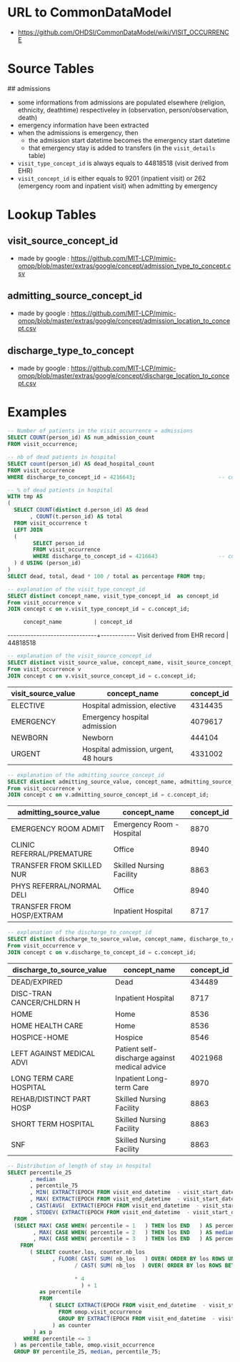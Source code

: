 # URL to CommonDataModel
- https://github.com/OHDSI/CommonDataModel/wiki/VISIT_OCCURRENCE

# Source Tables

## admissions

- some informations from admissions are populated elsewhere (religion, ethnicity, deathtime) respectiveley in (observation, person/observation, death)
- emergency information have been extracted
- when the admissions is emergency, then 
	- the admission start datetime becomes the emergency start datetime
	- that emergency stay is added to transfers (in the `visit_details` table)
- `visit_type_concept_id` is always equals to 44818518 (visit derived from EHR)
- `visit_concept_id` is either equals to 9201 (inpatient visit) or 262 (emergency room and inpatient visit) when admitting by emergency

# Lookup Tables

## visit_source_concept_id
- made by google : https://github.com/MIT-LCP/mimic-omop/blob/master/extras/google/concept/admission_type_to_concept.csv

## admitting_source_concept_id
- made by google : https://github.com/MIT-LCP/mimic-omop/blob/master/extras/google/concept/admission_location_to_concept.csv

## discharge_type_to_concept
- made by google : https://github.com/MIT-LCP/mimic-omop/blob/master/extras/google/concept/discharge_location_to_concept.csv

# Examples

``` sql
-- Number of patients in the visit_occurrence = admissions 
SELECT COUNT(person_id) AS num_admission_count
FROM visit_occurrence;
```

``` sql
-- nb of dead patients in hospital
SELECT count(person_id) AS dead_hospital_count
FROM visit_occurrence
WHERE discharge_to_concept_id = 4216643;                          -- concept.concept_name = 'Patient died'
```

``` sql
-- % of dead patients in hospital 
WITH tmp AS
(
  SELECT COUNT(distinct d.person_id) AS dead
       , COUNT(t.person_id) AS total
  FROM visit_occurrence t
  LEFT JOIN
  (
        SELECT person_id
        FROM visit_occurrence
        WHERE discharge_to_concept_id = 4216643                   -- concept.concept_name = 'Dead'
  ) d USING (person_id)
)
SELECT dead, total, dead * 100 / total as percentage FROM tmp;
```

``` sql
-- explanation of the visit_type_concept_id
SELECT distinct concept_name, visit_type_concept_id  as concept_id
From visit_occurrence v
JOIN concept c on v.visit_type_concept_id = c.concept_id;
```
         concept_name          | concept_id
-------------------------------+------------
 Visit derived from EHR record |   44818518

``` sql
-- explanation of the visit_source_concept_id
SELECT distinct visit_source_value, concept_name, visit_source_concept_id  as concept_id
From visit_occurrence v
JOIN concept c on v.visit_source_concept_id = c.concept_id;
```
visit_source_value |             concept_name             | concept_id
--------------------|--------------------------------------|------------
 ELECTIVE           | Hospital admission, elective         |    4314435
 EMERGENCY          | Emergency hospital admission         |    4079617
 NEWBORN            | Newborn                              |     444104
 URGENT             | Hospital admission, urgent, 48 hours |    4331002

``` sql
-- explanation of the admitting_source_concept_id
SELECT distinct admitting_source_value, concept_name, admitting_source_concept_id  as concept_id
From visit_occurrence v
JOIN concept c on v.admitting_source_concept_id = c.concept_id;
```
admitting_source_value   |       concept_name        | concept_id
---------------------------|---------------------------|------------
 EMERGENCY ROOM ADMIT      | Emergency Room - Hospital |       8870
 CLINIC REFERRAL/PREMATURE | Office                    |       8940
 TRANSFER FROM SKILLED NUR | Skilled Nursing Facility  |       8863
 PHYS REFERRAL/NORMAL DELI | Office                    |       8940
 TRANSFER FROM HOSP/EXTRAM | Inpatient Hospital        |       8717

``` sql
-- explanation of the discharge_to_concept_id
SELECT distinct discharge_to_source_value, concept_name, discharge_to_concept_id  as concept_id
From visit_occurrence v
JOIN concept c on v.discharge_to_concept_id = c.concept_id;
```
 discharge_to_source_value |                 concept_name                  | concept_id
---------------------------|-----------------------------------------------|------------
 DEAD/EXPIRED              | Dead                                          |     434489
 DISC-TRAN CANCER/CHLDRN H | Inpatient Hospital                            |       8717
 HOME                      | Home                                          |       8536
 HOME HEALTH CARE          | Home                                          |       8536
 HOSPICE-HOME              | Hospice                                       |       8546
 LEFT AGAINST MEDICAL ADVI | Patient self-discharge against medical advice |    4021968
 LONG TERM CARE HOSPITAL   | Inpatient Long-term Care                      |       8970
 REHAB/DISTINCT PART HOSP  | Skilled Nursing Facility                      |       8863
 SHORT TERM HOSPITAL       | Skilled Nursing Facility                      |       8863
 SNF                       | Skilled Nursing Facility                      |       8863

``` sql
-- Distribution of length of stay in hospital
SELECT percentile_25
       , median
       , percentile_75
       , MIN( EXTRACT(EPOCH FROM visit_end_datetime  - visit_start_datetime)/60.0/60.0/24.0   )    AS minimum
       , MAX( EXTRACT(EPOCH FROM visit_end_datetime  - visit_start_datetime)/60.0/60.0/24.0 )    AS maximum
       , CAST(AVG(  EXTRACT(EPOCH FROM visit_end_datetime  - visit_start_datetime)/60.0/60.0/24.0 ) AS INTEGER)   AS mean
       , STDDEV( EXTRACT(EPOCH FROM visit_end_datetime  - visit_start_datetime)/60.0/60.0/24.0   ) AS stddev
  FROM
  (SELECT MAX( CASE WHEN( percentile = 1   ) THEN los END   ) AS percentile_25
        , MAX( CASE WHEN( percentile = 2   ) THEN los END   ) AS median
        , MAX( CASE WHEN( percentile = 3   ) THEN los END   ) AS percentile_75
    FROM
       ( SELECT counter.los, counter.nb_los
              , FLOOR( CAST( SUM( nb_los   ) OVER( ORDER BY los ROWS UNBOUNDED PRECEDING   ) AS DECIMAL   )
                     / CAST( SUM( nb_los  ) OVER( ORDER BY los ROWS BETWEEN UNBOUNDED PRECEDING
                                                                        AND UNBOUNDED FOLLOWING   )  AS DECIMAL   )
                     * 4
                       ) + 1
          as percentile
          FROM
             ( SELECT EXTRACT(EPOCH FROM visit_end_datetime  - visit_start_datetime)/60.0/60.0/24.0 as los, count(*) AS nb_los
                FROM omop.visit_occurrence
                GROUP BY EXTRACT(EPOCH FROM visit_end_datetime  - visit_start_datetime)/60.0/60.0/24.0
              ) as counter
        ) as p
     WHERE percentile <= 3
  ) as percentile_table, omop.visit_occurrence
  GROUP BY percentile_25, median, percentile_75;
```
